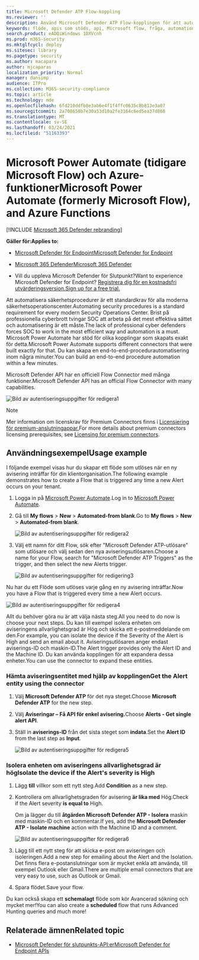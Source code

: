 ```yaml
---
title: Microsoft Defender ATP Flow-koppling
ms.reviewer: ''
description: Använd Microsoft Defender ATP Flow-kopplingen för att automatisera säkerhet och skapa ett flöde som utlöses när en ny avisering inträffar för klientorganisationen.
keywords: flöde, apis som stöds, api, Microsoft flow, fråga, automation
search.product: eADQiWindows 10XVcnh
ms.prod: m365-security
ms.mktglfcycl: deploy
ms.sitesec: library
ms.pagetype: security
ms.author: macapara
author: mjcaparas
localization_priority: Normal
manager: dansimp
audience: ITPro
ms.collection: M365-security-compliance
ms.topic: article
ms.technology: mde
ms.openlocfilehash: 6fd210ddfb8e3ab6e4f1f4ffc0635c8b813e3a07
ms.sourcegitcommit: 2a708650b7e30a53d10a2fe3164c6ed5ea37d868
ms.translationtype: MT
ms.contentlocale: sv-SE
ms.lasthandoff: 03/24/2021
ms.locfileid: "51163393"
---
```

# <a name="microsoft-power-automate-formerly-microsoft-flow-and-azure-functions"></a><span data-ttu-id="f79cf-104">Microsoft Power Automate (tidigare Microsoft Flow) och Azure-funktioner</span><span class="sxs-lookup"><span data-stu-id="f79cf-104">Microsoft Power Automate (formerly Microsoft Flow), and Azure Functions</span></span>

[!INCLUDE [Microsoft 365 Defender rebranding](../../includes/microsoft-defender.md)]

<span data-ttu-id="f79cf-105">**Gäller för:**</span><span class="sxs-lookup"><span data-stu-id="f79cf-105">**Applies to:**</span></span>
- [<span data-ttu-id="f79cf-106">Microsoft Defender för Endpoint</span><span class="sxs-lookup"><span data-stu-id="f79cf-106">Microsoft Defender for Endpoint</span></span>](https://go.microsoft.com/fwlink/p/?linkid=2154037)
- [<span data-ttu-id="f79cf-107">Microsoft 365 Defender</span><span class="sxs-lookup"><span data-stu-id="f79cf-107">Microsoft 365 Defender</span></span>](https://go.microsoft.com/fwlink/?linkid=2118804)


- <span data-ttu-id="f79cf-108">Vill du uppleva Microsoft Defender för Slutpunkt?</span><span class="sxs-lookup"><span data-stu-id="f79cf-108">Want to experience Microsoft Defender for Endpoint?</span></span> [<span data-ttu-id="f79cf-109">Registrera dig för en kostnadsfri utvärderingsversion.</span><span class="sxs-lookup"><span data-stu-id="f79cf-109">Sign up for a free trial.</span></span>](https://www.microsoft.com/microsoft-365/windows/microsoft-defender-atp?ocid=docs-wdatp-exposedapis-abovefoldlink) 

<span data-ttu-id="f79cf-110">Att automatisera säkerhetsprocedurer är ett standardkrav för alla moderna säkerhetsoperationscenter.</span><span class="sxs-lookup"><span data-stu-id="f79cf-110">Automating security procedures is a standard requirement for every modern Security Operations Center.</span></span> <span data-ttu-id="f79cf-111">Brist på professionella cyberbrott tvingar SOC att arbeta på det mest effektiva sättet och automatisering är ett måste.</span><span class="sxs-lookup"><span data-stu-id="f79cf-111">The lack of professional cyber defenders forces SOC to work in the most efficient way and automation is a must.</span></span> <span data-ttu-id="f79cf-112">Microsoft Power Automate har stöd för olika kopplingar som skapats exakt för detta.</span><span class="sxs-lookup"><span data-stu-id="f79cf-112">Microsoft Power Automate supports different connectors that were built exactly for that.</span></span> <span data-ttu-id="f79cf-113">Du kan skapa en end-to-end-procedurautomatisering inom några minuter.</span><span class="sxs-lookup"><span data-stu-id="f79cf-113">You can build an end-to-end procedure automation within a few minutes.</span></span>

<span data-ttu-id="f79cf-114">Microsoft Defender API har en officiell Flow Connector med många funktioner.</span><span class="sxs-lookup"><span data-stu-id="f79cf-114">Microsoft Defender API has an official Flow Connector with many capabilities.</span></span>

![Bild av autentiseringsuppgifter för redigera1](images/api-flow-0.png)

> [!NOTE]
> <span data-ttu-id="f79cf-116">Mer information om licenskrav för Premium Connectors finns i [Licensiering för premium-anslutningappar.](https://docs.microsoft.com/power-automate/triggers-introduction#licensing-for-premium-connectors)</span><span class="sxs-lookup"><span data-stu-id="f79cf-116">For more details about premium connectors licensing prerequisites, see [Licensing for premium connectors](https://docs.microsoft.com/power-automate/triggers-introduction#licensing-for-premium-connectors).</span></span>


## <a name="usage-example"></a><span data-ttu-id="f79cf-117">Användningsexempel</span><span class="sxs-lookup"><span data-stu-id="f79cf-117">Usage example</span></span>

<span data-ttu-id="f79cf-118">I följande exempel visas hur du skapar ett flöde som utlöses när en ny avisering inträffar för din klientorganisation.</span><span class="sxs-lookup"><span data-stu-id="f79cf-118">The following example demonstrates how to create a Flow that is triggered any time a new Alert occurs on your tenant.</span></span>

1. <span data-ttu-id="f79cf-119">Logga in på [Microsoft Power Automate](https://flow.microsoft.com).</span><span class="sxs-lookup"><span data-stu-id="f79cf-119">Log in to [Microsoft Power Automate](https://flow.microsoft.com).</span></span>

2. <span data-ttu-id="f79cf-120">Gå till **My flows**  >  **New**  >  **Automated-from blank**.</span><span class="sxs-lookup"><span data-stu-id="f79cf-120">Go to **My flows** > **New** > **Automated-from blank**.</span></span>

    ![Bild av autentiseringsuppgifter för redigera2](images/api-flow-1.png)

3. <span data-ttu-id="f79cf-122">Välj ett namn för ditt Flow, sök efter "Microsoft Defender ATP-utlösare" som utlösare och välj sedan den nya aviseringsutlösaren.</span><span class="sxs-lookup"><span data-stu-id="f79cf-122">Choose a name for your Flow, search for "Microsoft Defender ATP Triggers" as the trigger, and then select the new Alerts trigger.</span></span>

    ![Bild av autentiseringsuppgifter för redigering3](images/api-flow-2.png)

<span data-ttu-id="f79cf-124">Nu har du ett Flöde som utlöses varje gång en ny avisering inträffar.</span><span class="sxs-lookup"><span data-stu-id="f79cf-124">Now you have a Flow that is triggered every time a new Alert occurs.</span></span>

![Bild av autentiseringsuppgifter för redigera4](images/api-flow-3.png)

<span data-ttu-id="f79cf-126">Allt du behöver göra nu är att välja nästa steg.</span><span class="sxs-lookup"><span data-stu-id="f79cf-126">All you need to do now is choose your next steps.</span></span>
<span data-ttu-id="f79cf-127">Du kan till exempel isolera enheten om aviseringens allvarlighetsgrad är Hög och skicka ett e-postmeddelande om den.</span><span class="sxs-lookup"><span data-stu-id="f79cf-127">For example, you can isolate the device if the Severity of the Alert is High and send an email about it.</span></span>
<span data-ttu-id="f79cf-128">Aviseringsutlösaren anger endast aviserings-ID och maskin-ID.</span><span class="sxs-lookup"><span data-stu-id="f79cf-128">The Alert trigger provides only the Alert ID and the Machine ID.</span></span> <span data-ttu-id="f79cf-129">Du kan använda kopplingen för att expandera dessa enheter.</span><span class="sxs-lookup"><span data-stu-id="f79cf-129">You can use the connector to expand these entities.</span></span>

### <a name="get-the-alert-entity-using-the-connector"></a><span data-ttu-id="f79cf-130">Hämta aviseringsentitet med hjälp av kopplingen</span><span class="sxs-lookup"><span data-stu-id="f79cf-130">Get the Alert entity using the connector</span></span>

1. <span data-ttu-id="f79cf-131">Välj **Microsoft Defender ATP** för det nya steget.</span><span class="sxs-lookup"><span data-stu-id="f79cf-131">Choose **Microsoft Defender ATP** for the new step.</span></span>

2. <span data-ttu-id="f79cf-132">Välj **Aviseringar – Få API för enkel avisering.**</span><span class="sxs-lookup"><span data-stu-id="f79cf-132">Choose **Alerts - Get single alert API**.</span></span>

3. <span data-ttu-id="f79cf-133">Ställ in **aviserings-ID** från det sista steget som **indata**.</span><span class="sxs-lookup"><span data-stu-id="f79cf-133">Set the **Alert ID** from the last step as **Input**.</span></span>

    ![Bild av autentiseringsuppgifter för redigera5](images/api-flow-4.png)

### <a name="isolate-the-device-if-the-alerts-severity-is-high"></a><span data-ttu-id="f79cf-135">Isolera enheten om aviseringens allvarlighetsgrad är hög</span><span class="sxs-lookup"><span data-stu-id="f79cf-135">Isolate the device if the Alert's severity is High</span></span>

1. <span data-ttu-id="f79cf-136">Lägg **till** villkor som ett nytt steg.</span><span class="sxs-lookup"><span data-stu-id="f79cf-136">Add **Condition** as a new step.</span></span>

2. <span data-ttu-id="f79cf-137">Kontrollera om allvarlighetsgraden för avisering **är lika med** Hög.</span><span class="sxs-lookup"><span data-stu-id="f79cf-137">Check if the Alert severity **is equal to** High.</span></span>

   <span data-ttu-id="f79cf-138">Om ja lägger du till **åtgärden Microsoft Defender ATP - Isolera** maskin med maskin-ID och en kommentar.</span><span class="sxs-lookup"><span data-stu-id="f79cf-138">If yes, add the **Microsoft Defender ATP - Isolate machine** action with the Machine ID and a comment.</span></span>

    ![Bild av autentiseringsuppgifter för redigera6](images/api-flow-5.png)

3. <span data-ttu-id="f79cf-140">Lägg till ett nytt steg för att skicka e-post om aviseringen och isoleringen.</span><span class="sxs-lookup"><span data-stu-id="f79cf-140">Add a new step for emailing about the Alert and the Isolation.</span></span> <span data-ttu-id="f79cf-141">Det finns flera e-postanslutningar som är mycket enkla att använda, till exempel Outlook eller Gmail.</span><span class="sxs-lookup"><span data-stu-id="f79cf-141">There are multiple email connectors that are very easy to use, such as Outlook or Gmail.</span></span>

4. <span data-ttu-id="f79cf-142">Spara flödet.</span><span class="sxs-lookup"><span data-stu-id="f79cf-142">Save your flow.</span></span>

<span data-ttu-id="f79cf-143">Du kan också skapa ett **schemalagt** flöde som kör Avancerad sökning och mycket mer!</span><span class="sxs-lookup"><span data-stu-id="f79cf-143">You can also create a **scheduled** flow that runs Advanced Hunting queries and much more!</span></span>

## <a name="related-topic"></a><span data-ttu-id="f79cf-144">Relaterade ämnen</span><span class="sxs-lookup"><span data-stu-id="f79cf-144">Related topic</span></span>
- [<span data-ttu-id="f79cf-145">Microsoft Defender för slutpunkts-API:er</span><span class="sxs-lookup"><span data-stu-id="f79cf-145">Microsoft Defender for Endpoint APIs</span></span>](apis-intro.md)
